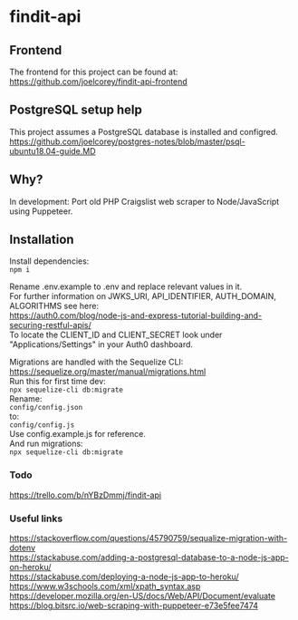 # findit-api

## Frontend
The frontend for this project can be found at:  
https://github.com/joelcorey/findit-api-frontend

## PostgreSQL setup help
This project assumes a PostgreSQL database is installed and configred. 
https://github.com/joelcorey/postgres-notes/blob/master/psql-ubuntu18.04-guide.MD

## Why?
In development: Port old PHP Craigslist web scraper to Node/JavaScript using Puppeteer.

## Installation
Install dependencies:  
```npm i```  
  
Rename .env.example to .env and replace relevant values in it.  
For further information on JWKS_URI, API_IDENTIFIER, AUTH_DOMAIN, ALGORITHMS see here:  
https://auth0.com/blog/node-js-and-express-tutorial-building-and-securing-restful-apis/  
To locate the CLIENT_ID and CLIENT_SECRET look under "Applications/Settings" in your Auth0 dashboard.  
   
Migrations are handled with the Sequelize CLI:  
https://sequelize.org/master/manual/migrations.html  
Run this for first time dev:  
```npx sequelize-cli db:migrate```  
Rename:  
```config/config.json```  
to:  
```config/config.js```  
Use config.example.js for reference.  
And run migrations:  
```npx sequelize-cli db:migrate```  
  
### Todo
https://trello.com/b/nYBzDmmj/findit-api  
  
### Useful links
https://stackoverflow.com/questions/45790759/sequalize-migration-with-dotenv  
https://stackabuse.com/adding-a-postgresql-database-to-a-node-js-app-on-heroku/  
https://stackabuse.com/deploying-a-node-js-app-to-heroku/  
https://www.w3schools.com/xml/xpath_syntax.asp  
https://developer.mozilla.org/en-US/docs/Web/API/Document/evaluate  
https://blog.bitsrc.io/web-scraping-with-puppeteer-e73e5fee7474  